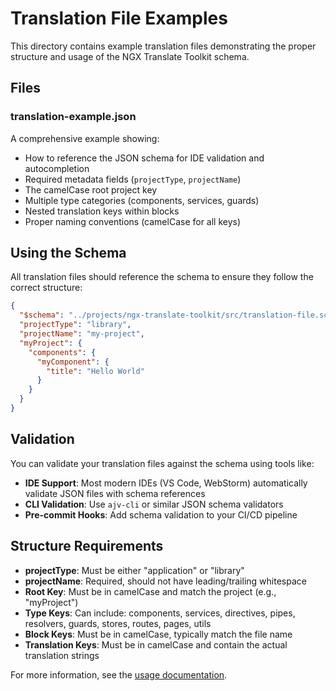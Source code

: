 # Translation File Examples

This directory contains example translation files demonstrating the proper structure and usage of the NGX Translate Toolkit schema.

## Files

### translation-example.json

A comprehensive example showing:
- How to reference the JSON schema for IDE validation and autocompletion
- Required metadata fields (`projectType`, `projectName`)
- The camelCase root project key
- Multiple type categories (components, services, guards)
- Nested translation keys within blocks
- Proper naming conventions (camelCase for all keys)

## Using the Schema

All translation files should reference the schema to ensure they follow the correct structure:

```json
{
  "$schema": "../projects/ngx-translate-toolkit/src/translation-file.schema.json",
  "projectType": "library",
  "projectName": "my-project",
  "myProject": {
    "components": {
      "myComponent": {
        "title": "Hello World"
      }
    }
  }
}
```

## Validation

You can validate your translation files against the schema using tools like:

- **IDE Support**: Most modern IDEs (VS Code, WebStorm) automatically validate JSON files with schema references
- **CLI Validation**: Use `ajv-cli` or similar JSON schema validators
- **Pre-commit Hooks**: Add schema validation to your CI/CD pipeline

## Structure Requirements

- **projectType**: Must be either "application" or "library"
- **projectName**: Required, should not have leading/trailing whitespace
- **Root Key**: Must be in camelCase and match the project (e.g., "myProject")
- **Type Keys**: Can include: components, services, directives, pipes, resolvers, guards, stores, routes, pages, utils
- **Block Keys**: Must be in camelCase, typically match the file name
- **Translation Keys**: Must be in camelCase and contain the actual translation strings

For more information, see the [usage documentation](https://robmanganelly.github.io/ngx-translate-toolkit/usage.html).
